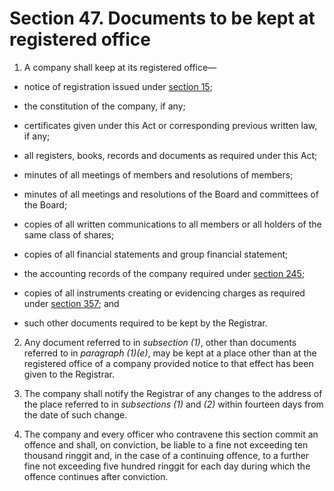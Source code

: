 # Section 47. Documents to be kept at registered office

1. A company shall keep at its registered office—

  * notice of registration issued under [section 15](../division-2-incorporation-and-its-effects/section-15.-registration-for-incorporation.md);

  * the constitution of the company, if any;

  * certificates given under this Act or corresponding previous written law, if any;

  * all registers, books, records and documents as required under this Act;

  * minutes of all meetings of members and resolutions of members;

  * minutes of all meetings and resolutions of the Board and committees of the Board;

  * copies of all written communications to all members or all holders of the same class of shares;

  * copies of all financial statements and group financial statement;

  * the accounting records of the company required under [section 245](../../part-3-management-of-company/division-3-accounts-and-audit/subdivision-1-financial-statements-and-reports/section-245.-accounts-to-be-kept.md);

  * copies of all instruments creating or evidencing charges as required under [section 357](../../part-3-management-of-company/division-7-charges-arrangement-and-reconstructions-and-receivership/subdivision-1-charges/section-357.-register-of-charges-to-be-kept-by-registrar.md); and

  * such other documents required to be kept by the Registrar.

2. Any document referred to in _subsection \(1\)_, other than documents referred to in _paragraph \(1\)\(e\)_, may be kept at a place other than at the registered office of a company provided notice to that effect has been given to the Registrar.

3. The company shall notify the Registrar of any changes to the address of the place referred to in _subsections \(1\)_ and _\(2\)_ within fourteen days from the date of such change.

4. The company and every officer who contravene this section commit an offence and shall, on conviction, be liable to a fine not exceeding ten thousand ringgit and, in the case of a continuing offence, to a further fine not exceeding five hundred ringgit for each day during which the offence continues after conviction.

